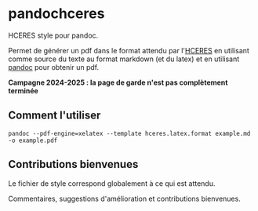 # pandochceres

HCERES style pour pandoc.

Permet de générer un pdf dans le format attendu par l'[HCERES](http://www.hceres.fr)
en utilisant comme source du texte au format markdown (et du latex)
et en utilisant [pandoc](http://pandoc.org) pour obtenir un pdf.

**Campagne 2024-2025 : la page de garde n'est pas complètement terminée**

## Comment l'utiliser

`pandoc --pdf-engine=xelatex --template hceres.latex.format example.md -o example.pdf`

## Contributions bienvenues

Le fichier de style correspond globalement à ce qui est attendu.

Commentaires, suggestions d'amélioration et contributions bienvenues.
